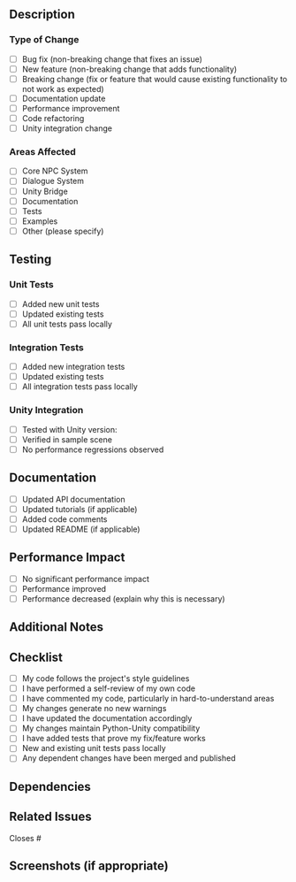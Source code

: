 ## Description
<!-- Provide a clear and concise description of your changes -->

### Type of Change
- [ ] Bug fix (non-breaking change that fixes an issue)
- [ ] New feature (non-breaking change that adds functionality)
- [ ] Breaking change (fix or feature that would cause existing functionality to not work as expected)
- [ ] Documentation update
- [ ] Performance improvement
- [ ] Code refactoring
- [ ] Unity integration change

### Areas Affected
- [ ] Core NPC System
- [ ] Dialogue System
- [ ] Unity Bridge
- [ ] Documentation
- [ ] Tests
- [ ] Examples
- [ ] Other (please specify)

## Testing
<!-- Describe the tests you ran and how to reproduce them -->

### Unit Tests
- [ ] Added new unit tests
- [ ] Updated existing tests
- [ ] All unit tests pass locally

### Integration Tests
- [ ] Added new integration tests
- [ ] Updated existing tests
- [ ] All integration tests pass locally

### Unity Integration
- [ ] Tested with Unity version: <!-- specify version -->
- [ ] Verified in sample scene
- [ ] No performance regressions observed

## Documentation
- [ ] Updated API documentation
- [ ] Updated tutorials (if applicable)
- [ ] Added code comments
- [ ] Updated README (if applicable)

## Performance Impact
<!-- Describe any performance implications and include benchmarks if relevant -->
- [ ] No significant performance impact
- [ ] Performance improved
- [ ] Performance decreased (explain why this is necessary)

## Additional Notes
<!-- Any additional information that reviewers should know -->

## Checklist
- [ ] My code follows the project's style guidelines
- [ ] I have performed a self-review of my own code
- [ ] I have commented my code, particularly in hard-to-understand areas
- [ ] My changes generate no new warnings
- [ ] I have updated the documentation accordingly
- [ ] My changes maintain Python-Unity compatibility
- [ ] I have added tests that prove my fix/feature works
- [ ] New and existing unit tests pass locally
- [ ] Any dependent changes have been merged and published

## Dependencies
<!-- List any dependencies that are required for this change -->

## Related Issues
<!-- Link to relevant issues using #issue_number -->

Closes #

## Screenshots (if appropriate)
<!-- Add screenshots to help explain your changes -->